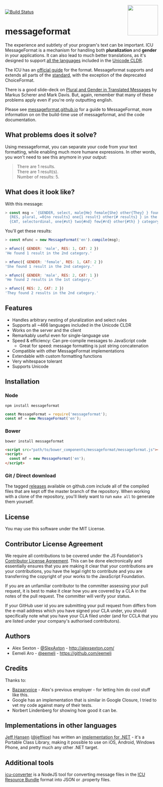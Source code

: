 <img align="right" width="100" height="100" src="logo/messageformat.svg">

[![Build Status](https://secure.travis-ci.org/messageformat/messageformat.js.svg)](http://travis-ci.org/messageformat/messageformat.js)

# messageformat

The experience and subtlety of your program's text can be important. ICU MessageFormat is a mechanism for handling both **pluralization** and **gender** in your applications. It can also lead to much better translations, as it's designed to support [all the languages](http://www.unicode.org/cldr/charts/latest/supplemental/language_plural_rules.html) included in the [Unicode CLDR](http://cldr.unicode.org/).

The ICU has an [official guide](http://userguide.icu-project.org/formatparse/messages) for the format. Messageformat supports and extends all parts of the [standard](http://icu-project.org/apiref/icu4j/com/ibm/icu/text/MessageFormat.html), with the exception of the deprecated ChoiceFormat.

There is a good slide-deck on [Plural and Gender in Translated Messages](https://docs.google.com/presentation/d/1ZyN8-0VXmod5hbHveq-M1AeQ61Ga3BmVuahZjbmbBxo/pub?start=false&loop=false&delayms=3000#slide=id.g1bc43a82_2_14) by Markus Scherer and Mark Davis. But, again, remember that many of these problems apply even if you're only outputting english.

Please see [messageformat.github.io](https://messageformat.github.io/) for a guide to MessageFormat, more information on on the build-time use of messageformat, and the code documentation.


## What problems does it solve?

Using messageformat, you can separate your code from your text formatting, while enabling much more humane expressions. In other words, you won't need to see this anymore in your output:

> There are 1 results.  
> There are 1 result(s).  
> Number of results: 5.


## What does it look like?

With this message:

```js
> const msg = `{GENDER, select, male{He} female{She} other{They} } found
  {RES, plural, =0{no results} one{1 result} other{# results} } in the
  {CAT, selectordinal, one{#st} two{#nd} few{#rd} other{#th} } category.`;
```

You'll get these results:

```js
> const mfunc = new MessageFormat('en').compile(msg);

> mfunc({ GENDER: 'male', RES: 1, CAT: 2 })
'He found 1 result in the 2nd category.'

> mfunc({ GENDER: 'female', RES: 1, CAT: 2 })
'She found 1 result in the 2nd category.'

> mfunc({ GENDER: 'male', RES: 2, CAT: 1 })
'He found 2 results in the 1st category.'

> mfunc({ RES: 2, CAT: 2 })
'They found 2 results in the 2nd category.'
```


## Features

* Handles arbitrary nesting of pluralization and select rules
* Supports all ~466 languages included in the Unicode CLDR
* Works on the server and the client
* Remarkably useful even for single-language use
* Speed & efficiency: Can pre-compile messages to JavaScript code
  * Great for speed: message formatting is just string concatenation
* Compatible with other MessageFormat implementations
* Extendable with custom formatting functions
* Very whitespace tolerant
* Supports Unicode


## Installation

### Node
```
npm install messageformat
```

```js
const MessageFormat = require('messageformat');
const mf = new MessageFormat('en');
```

### Bower
```
bower install messageformat
```

```html
<script src="path/to/bower_components/messageformat/messageformat.js"></script>
<script>
  const mf = new MessageFormat('en');
</script>
```

### Git / Direct download
The tagged [releases](https://github.com/messageformat/messageformat.js/releases) available on github.com include all of the compiled files that are kept off the master branch of the repository. When working with a clone of the repository, you'll likely want to run `make all` to generate them yourself.


## License

You may use this software under the MIT License.

## Contributor License Agreement

We require all contributions to be covered under the JS Foundation's [Contributor License Agreement](https://js.foundation/CLA/). This can be done electronically and essentially ensures that you are making it clear that your contributions are your contributions, you have the legal right to contribute and you are transferring the copyright of your works to the JavaScript Foundation.

If you are an unfamiliar contributor to the committer assessing your pull request, it is best to make it clear how you are covered by a CLA in the notes of the pull request. The committer will verify your status.

If your GitHub user id you are submitting your pull request from differs from the e-mail address which you have signed your CLA under, you should specifically note what you have your CLA filed under (and for CCLA that you are listed under your company's authorised contributors).

## Authors

* Alex Sexton - [@SlexAxton](http://twitter.com/SlexAxton) - <http://alexsexton.com/>
* Eemeli Aro - [@eemeli](http://twitter.com/eemeli_aro) - <https://github.com/eemeli>


## Credits

Thanks to:

* [Bazaarvoice](https://github.com/Bazaarvoice) - Alex's previous employer - for letting him do cool stuff like this.
* Google has an implementation that is similar in Google Closure, I tried to vet my code against many of their tests.
* Norbert Lindenberg for showing how good it can be.


## Implementations in other languages

[Jeff Hansen](https://github.com/jeffijoe) ([@jeffijoe](https://twitter.com/jeffijoe)) has written an [implementation for .NET](https://github.com/jeffijoe/messageformat.net) - it's a Portable Class Library, making it possible to use on iOS, Android, Windows Phone, and pretty much any other .NET target.


## Additional tools

[icu-converter](https://github.com/alex-dow/icu-converter) is a NodeJS tool for converting message files in the [ICU Resource Bundle](http://userguide.icu-project.org/locale/resources) format into JSON or .property files.
